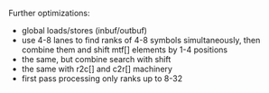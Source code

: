 
Further optimizations:
* global loads/stores (inbuf/outbuf)
* use 4-8 lanes to find ranks of 4-8 symbols simultaneously, then combine them and shift mtf[] elements by 1-4 positions
* the same, but combine search with shift
* the same with r2c[] and c2r[] machinery
* first pass processing only ranks up to 8-32
